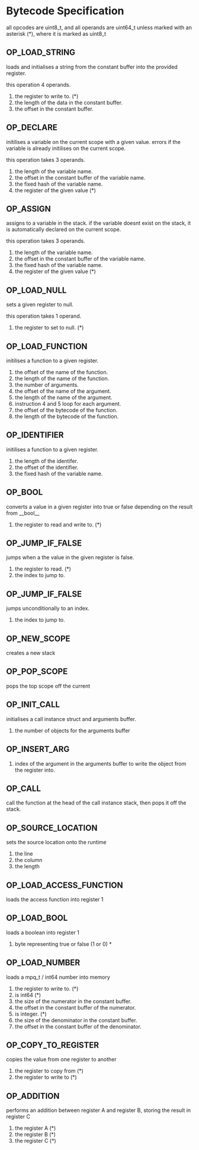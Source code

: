 <!--
SPDX-FileCopyrightText: 2025 William Bell

SPDX-License-Identifier: GPL-1.0-or-later
-->

# Bytecode Specification

all opcodes are uint8_t, and all operands are uint64_t unless marked with an asterisk (*), where it is marked as uint8_t

## OP_LOAD_STRING

loads and initialises a string from the constant buffer into the provided register.

this operation 4 operands.

1. the register to write to. (*)
1. the length of the data in the constant buffer.
1. the offset in the constant buffer.

## OP_DECLARE

initilises a variable on the current scope with a given value. errors if the variable is already initilises on the current scope.

this operation takes 3 operands.

1. the length of the variable name.
1. the offset in the constant buffer of the variable name.
1. the fixed hash of the variable name.
1. the register of the given value (*)

## OP_ASSIGN

assigns to a variable in the stack. if the variable doesnt exist on the stack, it is automatically declared on the current scope.

this operation takes 3 operands.

1. the length of the variable name.
1. the offset in the constant buffer of the variable name.
1. the fixed hash of the variable name.
1. the register of the given value (*)

## OP_LOAD_NULL

sets a given register to null.

this operation takes 1 operand.

1. the register to set to null. (*)

## OP_LOAD_FUNCTION

initilises a function to a given register.

1. the offset of the name of the function.
1. the length of the name of the function.
1. the number of arguments.
1. the offset of the name of the argument.
1. the length of the name of the argument.
1. instruction 4 and 5 loop for each argument.
1. the offset of the bytecode of the function.
1. the length of the bytecode of the function.

## OP_IDENTIFIER

initilises a function to a given register.

1. the length of the identifer.
1. the offset of the identifier.
1. the fixed hash of the variable name.

## OP_BOOL

converts a value in a given register into true or false depending on the result from \_\_bool\_\_

1. the register to read and write to. (*)

## OP_JUMP_IF_FALSE

jumps when a the value in the given register is false.

1. the register to read. (*)
1. the index to jump to.

## OP_JUMP_IF_FALSE

jumps unconditionally to an index.

1. the index to jump to.


## OP_NEW_SCOPE

creates a new stack

## OP_POP_SCOPE

pops the top scope off the current

## OP_INIT_CALL

initialises a call instance struct and arguments buffer.

1. the number of objects for the arguments buffer

## OP_INSERT_ARG

1. index of the argument in the arguments buffer to write the object from the register into.

## OP_CALL

call the function at the head of the call instance stack, then pops it off the stack.

## OP_SOURCE_LOCATION

sets the source location onto the runtime

1. the line
1. the column
1. the length

## OP_LOAD_ACCESS_FUNCTION

loads the access function into register 1

## OP_LOAD_BOOL

loads a boolean into register 1

1. byte representing true or false (1 or 0) *

## OP_LOAD_NUMBER

loads a mpq_t / int64 number into memory

1. the register to write to. (*)
1. is int64 (*)
1. the size of the numerator in the constant buffer.
1. the offset in the constant buffer of the numerator.
1. is integer. (*)
1. the size of the denominator in the constant buffer.
1. the offset in the constant buffer of the denominator.

## OP_COPY_TO_REGISTER

copies the value from one register to another

1. the register to copy from (*)
2. the register to write to (*)

## OP_ADDITION

performs an addition between register A and register B, storing the result in register C

1. the register A (*)
2. the register B (*)
2. the register C (*)